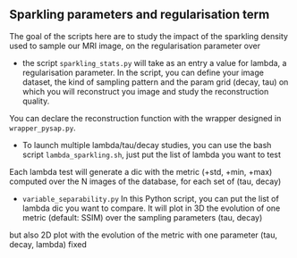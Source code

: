 ## Sparkling parameters and regularisation term
The goal of the scripts here are to study the impact of the sparkling density
used to sample our MRI image, on the regularisation parameter over

* the script `sparkling_stats.py` will take as an entry a value for lambda,
a regularisation parameter. In the script, you can define your image dataset,
the kind of sampling pattern and the param grid (decay, tau) on which you will
reconstruct you image and study the reconstruction quality.

You can declare the reconstruction function with the wrapper designed in
`wrapper_pysap.py`.

* To launch multiple lambda/tau/decay studies, you can use the bash script
 `lambda_sparkling.sh`, just put the list of lambda you want to test

 Each lambda test will generate a dic with the metric (+std, +min, +max)
 computed over the N images of the database, for each set of (tau, decay)

* `variable_separability.py` In this Python script, you can put the list of
lambda dic you want to compare. It will plot in 3D the evolution of one metric
(default: SSIM) over the sampling parameters (tau, decay)

but also 2D plot with the evolution of the metric with one
parameter (tau, decay, lambda) fixed
